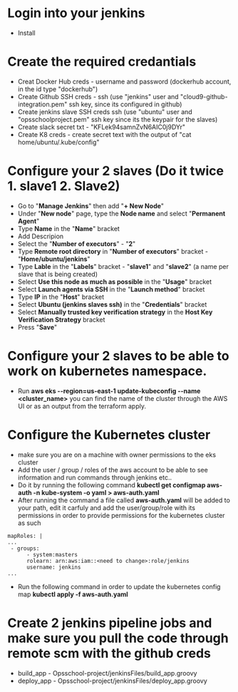# Login into your jenkins
- Install

# Create the required credantials
- Creat Docker Hub creds - username and password (dockerhub account, in the id type "dockerhub")
- Create Github SSH creds - ssh (use "jenkins" user and "cloud9-github-integration.pem" ssh key, since its configured in github)
- Create jenkins slave SSH creds ssh (use "ubuntu" user and "opsschoolproject.pem" ssh key since its the keypair for the slaves)
- Create slack secret txt - "KFLek94samnZvN6AIC0j9DYr"
- Create K8 creds - create secret text with the output of "cat home/ubuntu/.kube/config"

# Configure your 2 slaves (Do it twice 1. slave1 2. Slave2)
- Go to "**Manage Jenkins**" then add "**+ New Node**"
- Under "**New node**" page, type the **Node name** and select "**Permanent Agent**"
- Type **Name** in the "**Name**" bracket
- Add Descripion
- Select the "**Number of executors**" - "**2**"
- Type **Remote root directory** in "**Number of executors**" bracket - "**Home/ubuntu/jenkins**"
- Type **Lable** in the "**Labels**" bracket - "**slave1**" and "**slave2**" (a name per slave that is being created)
- Select **Use this node as much as possible** in the "**Usage**" bracket
- Select **Launch agents via SSH** in the "**Launch method**" bracket
- Type **IP** in the "**Host**" bracket
- Select **Ubuntu (jenkins slaves ssh)**  in the "**Credentials**" bracket
- Select **Manually trusted key verification strategy** in the **Host Key Verification Strategy** bracket
- Press "**Save**"

# Configure your 2 slaves to be able to work on kubernetes namespace.
- Run **aws eks --region=us-east-1 update-kubeconfig --name <cluster_name>** you can find the name of the cluster through the AWS UI or as an output from the terraform apply.
# Configure the Kubernetes cluster
- make sure you are on a machine with owner permissions to the eks cluster
- Add the user / group / roles of the aws account to be able to see information and run commands through jenkins etc..
- Do it by running the following command **kubectl get configmap aws-auth -n kube-system -o yaml > aws-auth.yaml**
- After running the command a file called **aws-auth.yaml** will be added to your path, edit it carfuly and add the user/group/role with its permissions in order to provide permissions for the kubernetes cluster as such
```
mapRoles: |
...
 - groups:
      - system:masters
      rolearn: arn:aws:iam::<need to change>:role/jenkins
      username: jenkins
...
```
- Run the following command in order to update the kubernetes config map **kubectl apply -f aws-auth.yaml**

# Create 2 jenkins pipeline jobs and make sure you pull the code through remote scm with the github creds
- build_app - Opsschool-project/jenkinsFiles/build_app.groovy
- deploy_app - Opsschool-project/jenkinsFiles/deploy_app.groovy
